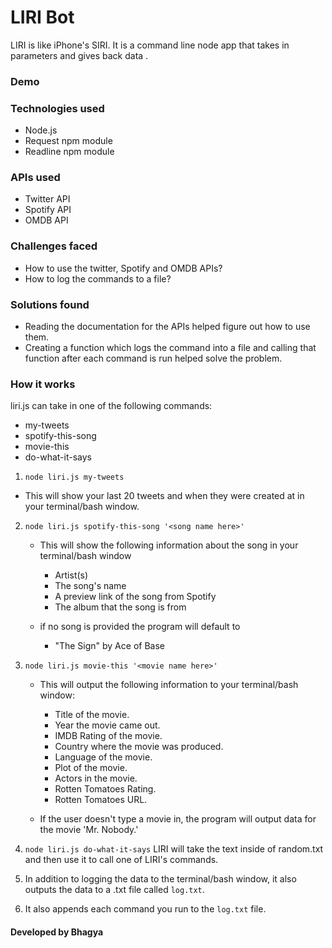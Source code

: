 # LIRI Bot
LIRI is like iPhone's SIRI. It is a command line node app that takes in parameters and gives back data .

### Demo

### Technologies used
* Node.js
* Request npm module
* Readline npm module

### APIs used
* Twitter API
* Spotify API
* OMDB API

### Challenges faced
* How to use the twitter, Spotify and OMDB APIs?
* How to log the commands to a file?

### Solutions found
* Reading the documentation for the APIs helped figure out how to use them.
* Creating a function which logs the command into a file and calling that function after each command is run helped solve the problem.

### How it works

liri.js can take in one of the following commands:
* my-tweets
* spotify-this-song
* movie-this
* do-what-it-says

1. `node liri.js my-tweets`	

* This will show your last 20 tweets and when they were created at in your terminal/bash window.


2. `node liri.js spotify-this-song '<song name here>'`

	* This will show the following information about the song in your terminal/bash window
		* Artist(s)
		* The song's name
		* A preview link of the song from Spotify
		* The album that the song is from

	* if no song is provided the program will default to
		* "The Sign" by Ace of Base

3. `node liri.js movie-this '<movie name here>'`

	* This will output the following information to your terminal/bash window:

		* Title of the movie.
		* Year the movie came out.
		* IMDB Rating of the movie.
		* Country where the movie was produced.
		* Language of the movie.
		* Plot of the movie.
		* Actors in the movie.
		* Rotten Tomatoes Rating.
		* Rotten Tomatoes URL.

	* If the user doesn't type a movie in, the program will output data for the movie 'Mr. Nobody.'
		

4. `node liri.js do-what-it-says`
LIRI will take the text inside of random.txt and then use it to call one of LIRI's commands.

5. In addition to logging the data to the terminal/bash window, it also outputs the data to a .txt file called `log.txt`.

6. It also appends each command you run to the `log.txt` file. 

#### Developed by Bhagya 